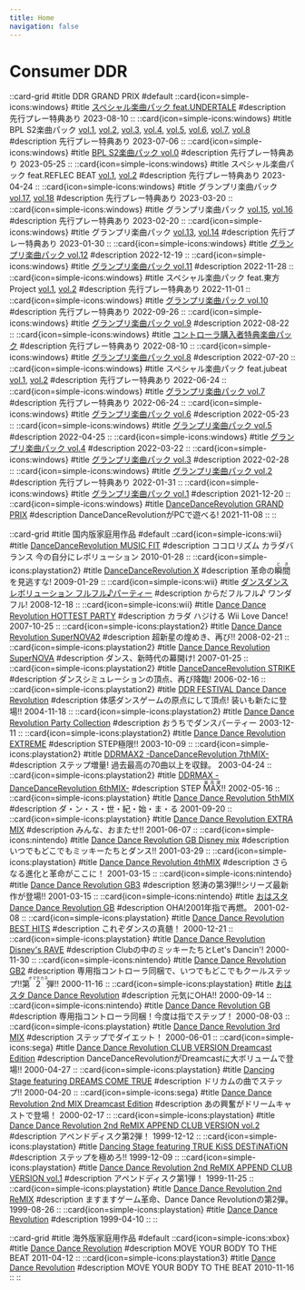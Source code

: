 ```yaml
---
title: Home
navigation: false
---
```


# Consumer DDR

::card-grid
#title
DDR GRAND PRIX
#default
  ::card{icon=simple-icons:windows}
  #title
  [スペシャル楽曲パック feat.UNDERTALE](/grand-prix#スペシャル楽曲パック-featundertale)
  #description
  先行プレー特典あり <time>2023-08-10</time>
  ::
  ::card{icon=simple-icons:windows}
  #title
  BPL S2楽曲パック [vol.1](/grand-prix#bpl-s2楽曲パック-vol1), [vol.2](/grand-prix#bpl-s2楽曲パック-vol2), [vol.3](/grand-prix#bpl-s2楽曲パック-vol3), [vol.4](/grand-prix#bpl-s2楽曲パック-vol4), [vol.5](/grand-prix#bpl-s2楽曲パック-vol5), [vol.6](/grand-prix#bpl-s2楽曲パック-vol6), [vol.7](/grand-prix#bpl-s2楽曲パック-vol7), [vol.8](/grand-prix#bpl-s2楽曲パック-vol8)
  #description
  先行プレー特典あり <time>2023-07-06</time>
  ::
  ::card{icon=simple-icons:windows}
  #title
  [BPL S2楽曲パック vol.0](/grand-prix#bpl-s2楽曲パック-vol0)
  #description
  先行プレー特典あり <time>2023-05-25</time>
  ::
  ::card{icon=simple-icons:windows}
  #title
  スペシャル楽曲パック feat.REFLEC BEAT [vol.1](/grand-prix#スペシャル楽曲パック-featreflec-beat-vol1), [vol.2](/grand-prix#スペシャル楽曲パック-featreflec-beat-vol2)
  #description
  先行プレー特典あり <time>2023-04-24</time>
  ::
  ::card{icon=simple-icons:windows}
  #title
  グランプリ楽曲パック [vol.17](/grand-prix#グランプリ楽曲パック-vol17), [vol.18](/grand-prix#グランプリ楽曲パック-vol18)
  #description
  先行プレー特典あり <time>2023-03-20</time>
  ::
  ::card{icon=simple-icons:windows}
  #title
  グランプリ楽曲パック [vol.15](/grand-prix#グランプリ楽曲パック-vol15), [vol.16](/grand-prix#グランプリ楽曲パック-vol16)
  #description
  先行プレー特典あり <time>2023-02-20</time>
  ::
  ::card{icon=simple-icons:windows}
  #title
  グランプリ楽曲パック [vol.13](/grand-prix#グランプリ楽曲パック-vol13), [vol.14](/grand-prix#グランプリ楽曲パック-vol14)
  #description
  先行プレー特典あり <time>2023-01-30</time>
  ::
  ::card{icon=simple-icons:windows}
  #title
  [グランプリ楽曲パック vol.12](/grand-prix#グランプリ楽曲パック-vol12)
  #description
  <time>2022-12-19</time>
  ::
  ::card{icon=simple-icons:windows}
  #title
  [グランプリ楽曲パック vol.11](/grand-prix#グランプリ楽曲パック-vol11)
  #description
  <time>2022-11-28</time>
  ::
  ::card{icon=simple-icons:windows}
  #title
  スペシャル楽曲パック feat.東方Project [vol.1](/grand-prix#スペシャル楽曲パック-feat東方project-vol1), [vol.2](/grand-prix#スペシャル楽曲パック-feat東方project-vol2)
  #description
  先行プレー特典あり <time>2022-11-01</time>
  ::
  ::card{icon=simple-icons:windows}
  #title
  [グランプリ楽曲パック vol.10](/grand-prix#グランプリ楽曲パック-vol10)
  #description
  先行プレー特典あり <time>2022-09-26</time>
  ::
  ::card{icon=simple-icons:windows}
  #title
  [グランプリ楽曲パック vol.9](/grand-prix#グランプリ楽曲パック-vol9)
  #description
  <time>2022-08-22</time>
  ::
  ::card{icon=simple-icons:windows}
  #title
  [コントローラ購入者特典楽曲パック](/grand-prix#コントローラ購入者特典楽曲パック)
  #description
  先行プレー特典あり <time>2022-08-10</time>
  ::
  ::card{icon=simple-icons:windows}
  #title
  [グランプリ楽曲パック vol.8](/grand-prix#グランプリ楽曲パック-vol8)
  #description
  <time>2022-07-20</time>
  ::
  ::card{icon=simple-icons:windows}
  #title
  スペシャル楽曲パック feat.jubeat [vol.1](/grand-prix#スペシャル楽曲パック-featjubeat-vol1), [vol.2](/grand-prix#スペシャル楽曲パック-featjubeat-vol2)
  #description
  先行プレー特典あり <time>2022-06-24</time>
  ::
  ::card{icon=simple-icons:windows}
  #title
  [グランプリ楽曲パック vol.7](/grand-prix#グランプリ楽曲パック-vol7)
  #description
  先行プレー特典あり <time>2022-06-24</time>
  ::
  ::card{icon=simple-icons:windows}
  #title
  [グランプリ楽曲パック vol.6](/grand-prix#グランプリ楽曲パック-vol6)
  #description
  <time>2022-05-23</time>
  ::
  ::card{icon=simple-icons:windows}
  #title
  [グランプリ楽曲パック vol.5](/grand-prix#グランプリ楽曲パック-vol5)
  #description
  <time>2022-04-25</time>
  ::
  ::card{icon=simple-icons:windows}
  #title
  [グランプリ楽曲パック vol.4](/grand-prix#グランプリ楽曲パック-vol4)
  #description
  <time>2022-03-22</time>
  ::
  ::card{icon=simple-icons:windows}
  #title
  [グランプリ楽曲パック vol.3](/grand-prix#グランプリ楽曲パック-vol3)
  #description
  <time>2022-02-28</time>
  ::
  ::card{icon=simple-icons:windows}
  #title
  [グランプリ楽曲パック vol.2](/grand-prix#グランプリ楽曲パック-vol2)
  #description
  先行プレー特典あり <time>2022-01-31</time>
  ::
  ::card{icon=simple-icons:windows}
  #title
  [グランプリ楽曲パック vol.1](/grand-prix#グランプリ楽曲パック-vol1)
  #description
  <time>2021-12-20</time>
  ::
  ::card{icon=simple-icons:windows}
  #title
  [DanceDanceRevolution GRAND PRIX](/grand-prix)
  #description
  DanceDanceRevolutionがPCで遊べる! <time>2021-11-08</time>
  ::
::

::card-grid
#title
国内版家庭用作品
#default
  ::card{icon=simple-icons:wii}
  #title
  [DanceDanceRevolution MUSIC FIT](/wii-jp/music-fit)
  #description
  ココロリズム カラダバランス 今の自分にレボリューション <time>2010-01-28</time>
  ::
  ::card{icon=simple-icons:playstation2}
  #title
  [DanceDanceRevolution X](/playstation2-jp/x)
  #description
  革命の<ruby>瞬間<rt>とき</rt></ruby>を見逃すな! <time>2009-01-29</time>
  ::
  ::card{icon=simple-icons:wii}
  #title
  [ダンスダンスレボリューション フルフル♪パーティー](/wii-jp/furufuru)
  #description
  からだフルフル♪ ワンダフル! <time>2008-12-18</time>
  ::
  ::card{icon=simple-icons:wii}
  #title
  [Dance Dance Revolution HOTTEST PARTY](/wii-jp/hottest)
  #description
  カラダ ハジける Wii Love Dance! <time>2007-10-25</time>
  ::
  ::card{icon=simple-icons:playstation2}
  #title
  [Dance Dance Revolution SuperNOVA2](/playstation2-jp/supernova2)
  #description
  超新星の煌めき、再び!! <time>2008-02-21</time>
  ::
  ::card{icon=simple-icons:playstation2}
  #title
  [Dance Dance Revolution SuperNOVA](/playstation2-jp/supernova)
  #description
  ダンス、新時代の幕開け! <time>2007-01-25</time>
  ::
  ::card{icon=simple-icons:playstation2}
  #title
  [DanceDanceRevolution STRIKE](/playstation2-jp/strike)
  #description
  ダンスシミュレーションの頂点、再び降臨! <time>2006-02-16</time>
  ::
  ::card{icon=simple-icons:playstation2}
  #title
  [DDR FESTIVAL Dance Dance Revolution](/playstation2-jp/festival)
  #description
  体感ダンスゲームの原点にして頂点! 装いも新たに登場!! <time>2004-11-18</time>
  ::
  ::card{icon=simple-icons:playstation2}
  #title
  [Dance Dance Revolution Party Collection](/playstation2-jp/party)
  #description
  おうちでダンスパーティー <time>2003-12-11</time>
  ::
  ::card{icon=simple-icons:playstation2}
  #title
  [Dance Dance Revolution EXTREME](/playstation2-jp/extreme)
  #description
  STEP極限!! <time>2003-10-09</time>
  ::
  ::card{icon=simple-icons:playstation2}
  #title
  [DDRMAX2 -DanceDanceRevolution 7thMIX-](/playstation2-jp/max2)
  #description
  ステップ増量! 過去最高の70曲以上を収録。 <time>2003-04-24</time>
  ::
  ::card{icon=simple-icons:playstation2}
  #title
  [DDRMAX -DanceDanceRevolution 6thMIX-](/playstation2-jp/max)
  #description
  STEP <ruby>MAX<rt>最高潮</rt></ruby>!! <time>2002-05-16</time>
  ::
  ::card{icon=simple-icons:playstation}
  #title
  [Dance Dance Revolution 5thMIX](/playstation-jp/5th)
  #description
  ダ・ン・ス・世・紀・始・ま・る <time>2001-09-20</time>
  ::
  ::card{icon=simple-icons:playstation}
  #title
  [Dance Dance Revolution EXTRA MIX](/playstation-jp/extra)
  #description
  みんな、おまたせ!! <time>2001-06-07</time>
  ::
  ::card{icon=simple-icons:nintendo}
  #title
  [Dance Dance Revolution GB Disney mix](/gameboy/disney)
  #description
  いつでもどこでもミッキーたちとダンス!! <time>2001-03-29</time>
  ::
  ::card{icon=simple-icons:playstation}
  #title
  [Dance Dance Revolution 4thMIX](/playstation-jp/4th)
  #description
  さらなる進化と革命がここに！ <time>2001-03-15</time>
  ::
  ::card{icon=simple-icons:nintendo}
  #title
  [Dance Dance Revolution GB3](/gameboy/gb3)
  #description
  怒涛の第3弾!!シリーズ最新作が登場!! <time>2001-03-15</time>
  ::
  ::card{icon=simple-icons:nintendo}
  #title
  [おはスタ Dance Dance Revolution GB](/gameboy/oha-sta)
  #description
  OHA!2001年指で再燃。 <time>2001-02-08</time>
  ::
  ::card{icon=simple-icons:playstation}
  #title
  [Dance Dance Revolution BEST HITS](/playstation-jp/best)
  #description
  これぞダンスの真髄！ <time>2000-12-21</time>
  ::
  ::card{icon=simple-icons:playstation}
  #title
  [Dance Dance Revolution Disney's RAVE](/playstation-jp/disney)
  #description
  Clubの中のミッキーたちとLet's Dancin'! <time>2000-11-30</time>
  ::
  ::card{icon=simple-icons:nintendo}
  #title
  [Dance Dance Revolution GB2](/gameboy/gb2)
  #description
  専用指コントローラ同梱で、いつでもどこでもクールステップ!!第<ruby>2<rt>オマチカネ</rt></ruby>弾!! <time>2000-11-16</time>
  ::
  ::card{icon=simple-icons:playstation}
  #title
  [おはスタ Dance Dance Revolution](/playstation-jp/oha-sta)
  #description
  元気にOHA!! <time>2000-09-14</time>
  ::
  ::card{icon=simple-icons:nintendo}
  #title
  [Dance Dance Revolution GB](/gameboy/1st)
  #description
  専用指コントローラ同梱！今度は指でステップ！ <time>2000-08-03</time>
  ::
  ::card{icon=simple-icons:playstation}
  #title
  [Dance Dance Revolution 3rd MIX](/playstation-jp/3rd)
  #description
  ステップでダイエット！ <time>2000-06-01</time>
  ::
  ::card{icon=simple-icons:sega}
  #title
  [Dance Dance Revolution CLUB VERSION Dreamcast Edition](/dreamcast-jp/club)
  #description
  DanceDanceRevolutionがDreamcastに大ボリュームで登場!! <time>2000-04-27</time>
  ::
  ::card{icon=simple-icons:playstation}
  #title
  [Dancing Stage featuring DREAMS COME TRUE](/playstation-jp/dct)
  #description
  ドリカムの曲でステップ!! <time>2000-04-20</time>
  ::
  ::card{icon=simple-icons:sega}
  #title
  [Dance Dance Revolution 2nd MIX Dreamcast Edition](/dreamcast-jp/2nd)
  #description
  あの興奮がドリームキャストで登場！ <time>2000-02-17</time>
  ::
  ::card{icon=simple-icons:playstation}
  #title
  [Dance Dance Revolution 2nd ReMIX APPEND CLUB VERSION vol.2](/playstation-jp/club-vol2)
  #description
  アペンドディスク第2弾！ <time>1999-12-12</time>
  ::
  ::card{icon=simple-icons:playstation}
  #title
  [Dancing Stage featuring TRUE KiSS DESTiNATiON](/playstation-jp/tkd)
  #description
  ステップを極めろ!! <time>1999-12-09</time>
  ::
  ::card{icon=simple-icons:playstation}
  #title
  [Dance Dance Revolution 2nd ReMIX APPEND CLUB VERSION vol.1](/playstation-jp/club-vol1)
  #description
  アペンドディスク第1弾！ <time>1999-11-25</time>
  ::
  ::card{icon=simple-icons:playstation}
  #title
  [Dance Dance Revolution 2nd ReMIX](/playstation-jp/2nd)
  #description
  ますますゲーム革命、Dance Dance Revolutionの第2弾。 <time>1999-08-26</time>
  ::
  ::card{icon=simple-icons:playstation}
  #title
  [Dance Dance Revolution](/playstation-jp/1st)
  #description
  <time>1999-04-10</time>
  ::
::

::card-grid
#title
海外版家庭用作品
#default
  ::card{icon=simple-icons:xbox}
  #title
  [Dance Dance Revolution](/xbox360-us/2010)
  #description
  MOVE YOUR BODY TO THE BEAT <time>2011-04-12</time>
  ::
  ::card{icon=simple-icons:playstation3}
  #title
  [Dance Dance Revolution](/other/ps3)
  #description
  MOVE YOUR BODY TO THE BEAT <time>2010-11-16</time>
  ::
::

